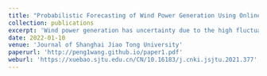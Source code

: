 ```yaml
---
title: "Probabilistic Forecasting of Wind Power Generation Using Online LASSO VAR and EGARCH Model"
collection: publications
excerpt: 'Wind power generation has uncertainty due to the high fluctuation of wind speed. In traditional wind power prediction models, the uncertainty is measured by normal distribution with zero mean and constant variance. However, the variance may vary with time, which means the variance has heteroscedasticity. To improve the prediction accuracy, this paper proposes a new integrated probabilistic wind power prediction model for wind farm considering heteroscedasticity based on online least absolute shrinkage and selection operator and vector autoregression (LASSO VAR) and the exponential generalized autoregressive conditional heteroskedasticity (EGARCH) model. First, online LASSO VAR is used to forecast power output. Then, heteroscedasticity of residuals is validated by autoregressive conditional heteroskedasticity test. Considering heteroscedasticity, the news impact curve and dynamic significance line verify that positive and negative residuals affect future volatility asymmetrically. Thus, the EGARCH model is used to forecast the residuals to obtain the conditional variance of point prediction results. Finally, the probabilistic result of total power output is obtained by summing the power output of turbines in the wind farm considering the correlation of the active wind power of wind turbines. This method is applied to forecast the power output of a wind farm in East China and is proved effective in improving the prediction accuracy.'
date: 2022-01-10
venue: 'Journal of Shanghai Jiao Tong University'
paperurl: 'http://peng1wang.github.io/paper1.pdf'
weburl: 'https://xuebao.sjtu.edu.cn/CN/10.16183/j.cnki.jsjtu.2021.377'
---
```


